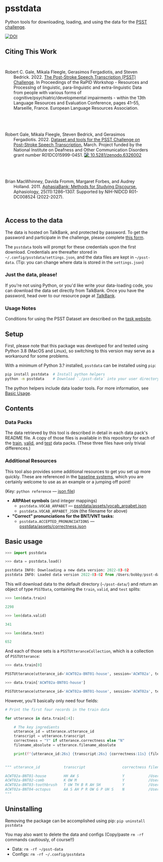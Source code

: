 # psstdata

Python tools for downloading, loading, and using the data for the [PSST challenge](https://psst.study).

[![DOI](https://zenodo.org/badge/464440318.svg)](https://zenodo.org/badge/latestdoi/464440318)

## Citing This Work

<p style="padding: 2em; text-indent: -2em;">
Robert C. Gale, Mikala Fleegle, Gerasimos Fergadiotis, and Steven Bedrick. 2022. 
<a href="https://aclanthology.org/2022.rapid-1.6">The Post-Stroke Speech Transcription (PSST) Challenge</a>.
In Proceedings of the RaPID Workshop - Resources and ProcessIng of linguistic, para-linguistic and extra-linguistic Data 
from people with various forms of cognitive/psychiatric/developmental impairments - within the 13th Language Resources 
and Evaluation Conference, pages 41–55, Marseille, France. European Language Resources Association.
</p>

<p style="padding: 2em; text-indent: -2em;">
Robert Gale, Mikala Fleegle, Steven Bedrick, and Gerasimos Fergadiotis. 2022. 
<a href="https://zenodo.org/record/6326002#.ZF2wicHMKvA">Dataset and tools for the PSST Challenge on Post-Stroke Speech Transcription.</a>
March. Project funded by the National Institute on Deafness and Other Communication Disorders 
grant number R01DC015999-04S1.
<a href="https://zenodo.org/badge/latestdoi/464440318"><img src="https://zenodo.org/badge/464440318.svg" alt="DOI: 10.5281/zenodo.6326002"></a>
</p>

<p style="padding: 2em; text-indent: -2em;">
Brian MacWhinney, Davida Fromm, Margaret Forbes, and Audrey Holland. 2011.
<a href="https://www.ncbi.nlm.nih.gov/pmc/articles/PMC3424615/">AphasiaBank: Methods for Studying Discourse.</a> 
Aphasiology, 25(11):1286–1307.
Supported by NIH-NIDCD R01-DC008524 (2022-2027).
</p>

## Access to the data

The data is hosted on TalkBank, and protected by password. To get the password and participate in the challenge, please complete [this form](https://docs.google.com/forms/d/e/1FAIpQLScwAC3j7NQ2giyFSjrNen6NhmSbnHqdxS915ftZDBRi2SHQtQ/viewform).

The `psstdata` tools will prompt for these credentials upon the first download. Credentials are thereafter stored in `~/.config/psstdata/settings.json`, and the data files are kept in `~/psst-data`. (Tip: you can change where data is stored in the `settings.json`)

### Just the data, please!

If you're not using Python, or you'd like write your data-loading code, you can download the data set directly 
from TalkBank. Once you have the password, head over to our resource page at [TalkBank](https://media.talkbank.org/aphasia/RaPID/). 

### Usage Notes

Conditions for using the PSST Dataset are described on the [task website](https://psst.study).

## Setup

First, please note that this package was developed for and tested using Python 3.8 (MacOS and Linux), so switching to 
this version may serve as a workaround for some problems.

With a minimum of Python 3.? installed, `psstdata` can be installed using `pip`:

```bash
pip install psstdata  # Install python helpers
python -m psstdata    # Download `./psst-data` into your user directory (437MB on disk)
```

The python helpers include data loader tools. For more information, see [Basic Usage](#basic-usage).

## Contents

### Data Packs
The data retrieved by this tool is described in detail in each data pack's README file. A copy of those files is available in this repository for each of the [train](readme/train/README.md), [valid](readme/valid/README.md), and [test](readme/test/README.md) data packs. (These three files have only trivial differences.)

### Additional Resources
This tool also provides some additional resources to get you set up more quickly. These are referenced in the [baseline systems](https://github.com/PSST-Challenge/psstbaseline), which you are certainly welcome to use as an example or a jumping off point!

(Key: `python reference` — [json file]())

- **ARPAbet symbols** (and integer mappings)
  - `psstdata.VOCAB_ARPABET` — [psstdata/assets/vocab_arpabet.json](psstdata/assets/vocab_arpabet.json)  
  - `psstdata.VOCAB_ARPABET_JSON` (the filename for above)
- **"Correct" pronunciations for the BNT/VNT tasks:**
  - `psstdata.ACCEPTED_PRONUNCIATIONS` — [psstdata/assets/correctness.json](psstdata/assets/correctness.json) 

## Basic usage

```python
>>> import psstdata

>>> data = psstdata.load()

psstdata INFO: Downloading a new data version: 2022-03-02
psstdata INFO: Loaded data version 2022-03-02 from /Users/bobby/psst-data

```

This will download data to the default directory (`~/psst-data/`) and return an object of type `PSSTData`, containing the `train`, `valid`, and `test` splits:

```python
>>> len(data.train)

2298

>>> len(data.valid)

341

>>> len(data.test)

652
```

And each of those sets is a `PSSTUtteranceCollection`, which is a collection of `PSSTUtterance`:

```python
>>> data.train[0]

PSSTUtterance(utterance_id='ACWT02a-BNT01-house', session='ACWT02a', test='BNT', prompt='house', transcript='HH AW S', aq_index=74.6, correctness=True, filename='audio/bnt/ACWT02a/ACWT02a-BNT01-house.wav', duration_frames=12752)

>>> data.train['ACWT02a-BNT01-house']

PSSTUtterance(utterance_id='ACWT02a-BNT01-house', session='ACWT02a', test='BNT', prompt='house', transcript='HH AW S', aq_index=74.6, correctness=True, filename='audio/bnt/ACWT02a/ACWT02a-BNT01-house.wav', duration_frames=12752)
```

However, you'll basically only need four fields:

```python
# Print the first four records in the train data

for utterance in data.train[:4]:

    # The key ingredients
    utterance_id = utterance.utterance_id
    transcript = utterance.transcript
    correctness = "Y" if utterance.correctness else "N"
    filename_absolute = utterance.filename_absolute

    print(f"{utterance_id:26s} {transcript:26s} {correctness:11s} {filename_absolute}")

    
""" utterance_id           transcript                 correctness filename_absolute

ACWT02a-BNT01-house        HH AW S                    Y           /Users/bobby/audio/bnt/ACWT02a/ACWT02a-BNT01-house.wav
ACWT02a-BNT02-comb         K OW M                     Y           /Users/bobby/audio/bnt/ACWT02a/ACWT02a-BNT02-comb.wav
ACWT02a-BNT03-toothbrush   T UW TH B R AH SH          Y           /Users/bobby/audio/bnt/ACWT02a/ACWT02a-BNT03-toothbrush.wav
ACWT02a-BNT04-octopus      AA S AH P R OW G P UH S    N           /Users/bobby/audio/bnt/ACWT02a/ACWT02a-BNT04-octopus.wav
"""
```


## Uninstalling

Removing the package can be accomplished using pip:
`pip uninstall psstdata`

You may also want to delete the data and configs (Copy/paste `rm -rf` commands cautiously, of course!!)
- Data: `rm -rf ~/psst-data`
- Configs: `rm -rf ~/.config/psstdata`
